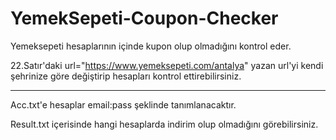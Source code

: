 # YemekSepeti-Coupon-Checker

Yemeksepeti hesaplarının içinde kupon olup olmadığını kontrol eder.

22.Satır'daki url="https://www.yemeksepeti.com/antalya" yazan url'yi kendi şehrinize göre değiştirip hesapları kontrol ettirebilirsiniz.

____________________________________________________________________________________________________

Acc.txt'e hesaplar email:pass şeklinde tanımlanacaktır.

Result.txt içerisinde hangi hesaplarda indirim olup olmadığını görebilirsiniz.
